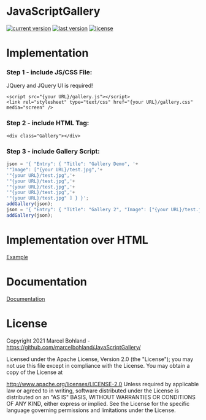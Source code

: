 # JavaScriptGallery

[![current version](https://img.shields.io/badge/current%20version-0.1.4-green.svg)](https://github.com/marcelbohland/JavaScriptGallery/releases/tag/0.1.4)
[![last version](https://img.shields.io/badge/last%20version-0.1.3-blue.svg)](https://github.com/marcelbohland/JavaScriptGallery/releases/tag/0.1.3)
[![license](https://img.shields.io/badge/license-Apache%20License%202.0-red.svg)](https://github.com/marcelbohland/JavaScriptGallery/blob/main/LICENSE)

# Implementation
### Step 1 - include JS/CSS File:
JQuery and JQuery UI is required!
```
<script src="{your URL}/gallery.js"></script>
<link rel="stylesheet" type="text/css" href="{your URL}/gallery.css" media="screen" />
```
### Step 2 - include HTML Tag:
```
<div class="Gallery"></div>
```
### Step 3 - include Gallery Script:
```javascript
json = '{ "Entry": { "Title": "Gallery Demo", '+
'"Image": ["{your URL}/test.jpg",'+
'"{your URL}/test.jpg",'+
'"{your URL}/test.jpg",'+
'"{your URL}/test.jpg",'+
'"{your URL}/test.jpg",'+
'"{your URL}/test.jpg" ] } }';
addGallery(json);
json = '{ "Entry": { "Title": "Gallery 2", "Image": ["{your URL}/test.jpg", "{your URL}/test.jpg" ] } }';
addGallery(json);
```
# Implementation over HTML
[Example](https://github.com/marcelbohland/JavaScriptGallery/blob/main/JavaScriptGallery/html.html)

# Documentation
[Documentation](https://github.com/marcelbohland/JavaScriptGallery/blob/main/documentation/documentation.md)

# License
Copyright 2021 Marcel Bohland - https://github.com/marcelbohland/JavaScriptGallery/

Licensed under the Apache License, Version 2.0 (the "License"); you may not use this file except in compliance with the License. You may obtain a copy of the License at

   http://www.apache.org/licenses/LICENSE-2.0
Unless required by applicable law or agreed to in writing, software distributed under the License is distributed on an "AS IS" BASIS, WITHOUT WARRANTIES OR CONDITIONS OF ANY KIND, either express or implied. See the License for the specific language governing permissions and limitations under the License.
